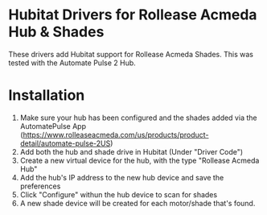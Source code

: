# Hubitat Drivers for Rollease Acmeda Hub & Shades

These drivers add Hubitat support for Rollease Acmeda Shades. This was tested with the Automate Pulse 2 Hub.

# Installation
1) Make sure your hub has been configured and the shades added via the AutomatePulse App (https://www.rolleaseacmeda.com/us/products/product-detail/automate-pulse-2US)
2) Add both the hub and shade drive in Hubitat (Under "Driver Code")
3) Create a new virtual device for the hub, with the type "Rollease Acmeda Hub"
4) Add the hub's IP address to the new hub device and save the preferences
5) Click "Configure" withun the hub device to scan for shades
6) A new shade device will be created for each motor/shade that's found.


